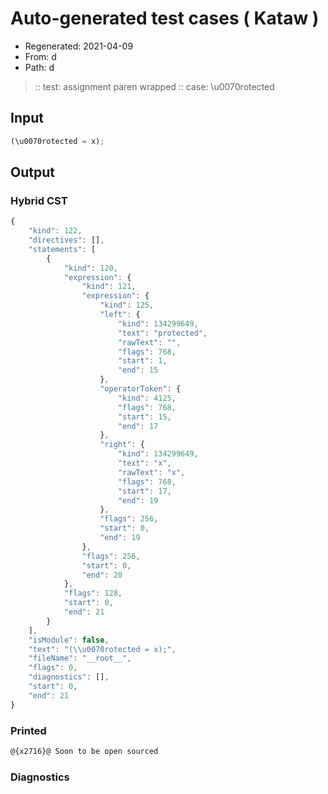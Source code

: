 # Auto-generated test cases ( Kataw )
- Regenerated: 2021-04-09
- From: d
- Path: d
> :: test: assignment paren wrapped
> :: case: \u0070rotected
## Input

`````js
(\u0070rotected = x);
`````

## Output

### Hybrid CST

```javascript
{
    "kind": 122,
    "directives": [],
    "statements": [
        {
            "kind": 120,
            "expression": {
                "kind": 121,
                "expression": {
                    "kind": 125,
                    "left": {
                        "kind": 134299649,
                        "text": "protected",
                        "rawText": "",
                        "flags": 768,
                        "start": 1,
                        "end": 15
                    },
                    "operatorToken": {
                        "kind": 4125,
                        "flags": 768,
                        "start": 15,
                        "end": 17
                    },
                    "right": {
                        "kind": 134299649,
                        "text": "x",
                        "rawText": "x",
                        "flags": 768,
                        "start": 17,
                        "end": 19
                    },
                    "flags": 256,
                    "start": 0,
                    "end": 19
                },
                "flags": 256,
                "start": 0,
                "end": 20
            },
            "flags": 128,
            "start": 0,
            "end": 21
        }
    ],
    "isModule": false,
    "text": "(\\u0070rotected = x);",
    "fileName": "__root__",
    "flags": 0,
    "diagnostics": [],
    "start": 0,
    "end": 21
}
```

### Printed

```javascript
@{x2716}@ Soon to be open sourced
```

### Diagnostics

```javascript

```

